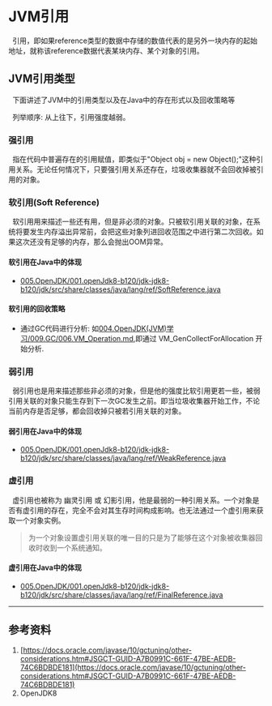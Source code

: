# JVM引用
&nbsp;&nbsp;引用，即如果reference类型的数据中存储的数值代表的是另外一块内存的起始地址，就称该reference数据代表某块内存、某个对象的引用。

## JVM引用类型
&nbsp;&nbsp;下面讲述了JVM中的引用类型以及在Java中的存在形式以及回收策略等

&nbsp;&nbsp;列举顺序: 从上往下，引用强度越弱。
### 强引用
&nbsp;&nbsp;指在代码中普遍存在的引用赋值，即类似于"Object obj = new Object();"这种引用关系。无论任何情况下，只要强引用关系还存在，垃圾收集器就不会回收掉被引用的对象。

### 软引用(Soft Reference)
&nbsp;&nbsp;软引用用来描述一些还有用，但是非必须的对象。只被软引用关联的对象，在系统将要发生内存溢出异常前，会把这些对象列进回收范围之中进行第二次回收。如果这次还没有足够的内存，那么会抛出OOM异常。

#### 软引用在Java中的体现
- [005.OpenJDK/001.openJdk8-b120/jdk-jdk8-b120/jdk/src/share/classes/java/lang/ref/SoftReference.java](../../005.OpenJDK/001.openJdk8-b120/jdk-jdk8-b120/jdk/src/share/classes/java/lang/ref/SoftReference.java)
#### 软引用的回收策略
- 通过GC代码进行分析: 如[004.OpenJDK(JVM)学习/009.GC/006.VM_Operation.md](../../004.OpenJDK(JVM)学习/009.GC/006.VM_Operation.md),即通过 VM_GenCollectForAllocation 开始分析.


### 弱引用
&nbsp;&nbsp;弱引用也是用来描述那些非必须的对象，但是他的强度比软引用更若一些，被弱引用关联的对象只能生存到下一次GC发生之前。即当垃圾收集器开始工作，不论当前内存是否足够，都会回收掉只被若引用关联的对象。

#### 弱引用在Java中的体现
- [005.OpenJDK/001.openJdk8-b120/jdk-jdk8-b120/jdk/src/share/classes/java/lang/ref/WeakReference.java](../../005.OpenJDK/001.openJdk8-b120/jdk-jdk8-b120/jdk/src/share/classes/java/lang/ref/WeakReference.java)

### 虚引用
&nbsp;&nbsp;虚引用也被称为 幽灵引用 或 幻影引用，他是最弱的一种引用关系。一个对象是否有虚引用的存在，完全不会对其生存时间构成影响。也无法通过一个虚引用来获取一个对象实例。
> 为一个对象设置虚引用关联的唯一目的只是为了能够在这个对象被收集器回收时收到一个系统通知。

#### 虚引用在Java中的体现
- [005.OpenJDK/001.openJdk8-b120/jdk-jdk8-b120/jdk/src/share/classes/java/lang/ref/FinalReference.java](../../005.OpenJDK/001.openJdk8-b120/jdk-jdk8-b120/jdk/src/share/classes/java/lang/ref/FinalReference.java)



---
## 参考资料
1. [https://docs.oracle.com/javase/10/gctuning/other-considerations.htm#JSGCT-GUID-A7B0991C-661F-47BE-AEDB-74C6BDBDE181](https://docs.oracle.com/javase/10/gctuning/other-considerations.htm#JSGCT-GUID-A7B0991C-661F-47BE-AEDB-74C6BDBDE181)
2. OpenJDK8
